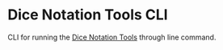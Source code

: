 # Dice Notation Tools CLI

CLI for running the [Dice Notation Tools][dice-notation-tools] through line command.

[dice-notation-tools]: https://github.com/Bernardo-MG/dice-notation-java

